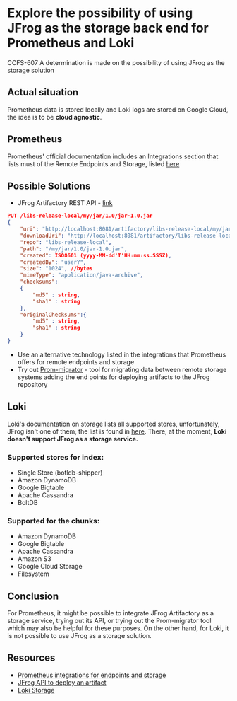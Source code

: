 # Explore the possibility of using JFrog as the storage back end for Prometheus and Loki

CCFS-607 A determination is made on the possibility of using JFrog as the storage solution

## Actual situation
Prometheus data is stored locally and Loki logs are stored on Google Cloud, the idea is to be **cloud agnostic**.

## Prometheus
Prometheus' official documentation includes an Integrations section that lists must of the Remote Endpoints and Storage, listed [here](https://prometheus.io/docs/operating/integrations/#remote-endpoints-and-storage)

## Possible Solutions
* JFrog Artifactory REST API - [link](https://www.jfrog.com/confluence/display/JFROG/Artifactory+REST+API#ArtifactoryRESTAPI-DeployArtifact)

```json
PUT /libs-release-local/my/jar/1.0/jar-1.0.jar
{
    "uri": "http://localhost:8081/artifactory/libs-release-local/my/jar/1.0/jar-1.0.jar",
    "downloadUri": "http://localhost:8081/artifactory/libs-release-local/my/jar/1.0/jar-1.0.jar",
    "repo": "libs-release-local",
    "path": "/my/jar/1.0/jar-1.0.jar",
    "created": ISO8601 (yyyy-MM-dd'T'HH:mm:ss.SSSZ),
    "createdBy": "userY",
    "size": "1024", //bytes
    "mimeType": "application/java-archive",
    "checksums":
    {
        "md5" : string,
        "sha1" : string
    },
    "originalChecksums":{
        "md5" : string,
        "sha1" : string
    }
}
```
* Use an alternative technology listed in the integrations that Prometheus offers for remote endpoints and storage
* Try out [Prom-migrator](https://github.com/timescale/promscale/tree/master/cmd/prom-migrator) - tool for migrating data between remote storage systems adding the end points for deploying artifacts to the JFrog repository

## Loki
Loki's documentation on storage lists all supported stores, unfortunately, JFrog isn't one of them, the list is found in [here](https://grafana.com/docs/loki/latest/operations/storage/). There, at the moment, **Loki doesn't support JFrog as a storage service.**

### Supported stores for index:
* Single Store (botldb-shipper)
* Amazon DynamoDB
* Google Bigtable
* Apache Cassandra
* BoltDB

### Supported for the chunks:
* Amazon DynamoDB
* Google Bigtable
* Apache Cassandra
* Amazon S3
* Google Cloud Storage
* Filesystem

## Conclusion
For Prometheus, it might be possible to integrate JFrog Artifactory as a storage service, trying out its API, or trying out the Prom-migrator tool which may also be helpful for these purposes. On the other hand, for Loki, it is not possible to use JFrog as a storage solution.

## Resources
* [Prometheus integrations for endpoints and storage](https://prometheus.io/docs/operating/integrations/#remote-endpoints-and-storage)
* [JFrog API to deploy an artifact](https://www.jfrog.com/confluence/display/JFROG/Artifactory+REST+API#ArtifactoryRESTAPI-DeployArtifact)
* [Loki Storage](https://grafana.com/docs/loki/latest/operations/storage/)

